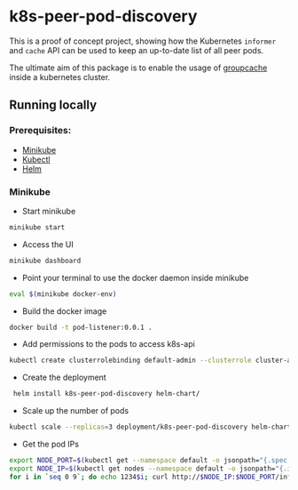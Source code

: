 # k8s-peer-pod-discovery

This is a proof of concept project, showing how the Kubernetes `informer` and `cache` API can be used to keep an up-to-date list of all peer pods.

The ultimate aim of this package is to enable the usage of [groupcache](https://github.com/golang/groupcache) inside a kubernetes cluster.

## Running locally

### Prerequisites:
- [Minikube](https://minikube.sigs.k8s.io/docs/start/)
- [Kubectl](https://kubernetes.io/docs/tasks/tools/)
- [Helm](https://helm.sh/docs/intro/install/)


### Minikube
- Start minikube
```bash
minikube start
```
- Access the UI
```bash
minikube dashboard
```
- Point your terminal to use the docker daemon inside minikube
```bash
eval $(minikube docker-env)
```
- Build the docker image
```bash
docker build -t pod-listener:0.0.1 .
```
- Add permissions to the pods to access k8s-api
```bash
kubectl create clusterrolebinding default-admin --clusterrole cluster-admin --serviceaccount=default:default
```
- Create the deployment
```bash
 helm install k8s-peer-pod-discovery helm-chart/
```
- Scale up the number of pods
```bash
kubectl scale --replicas=3 deployment/k8s-peer-pod-discovery helm-chart/
``` 
- Get the pod IPs
```bash
export NODE_PORT=$(kubectl get --namespace default -o jsonpath="{.spec.ports[0].nodePort}" services peer-aware-groupcache)
export NODE_IP=$(kubectl get nodes --namespace default -o jsonpath="{.items[0].status.addresses[0].address}")
for i in `seq 0 9`; do echo 1234$i; curl http://$NODE_IP:$NODE_PORT/informer/list; done
```
